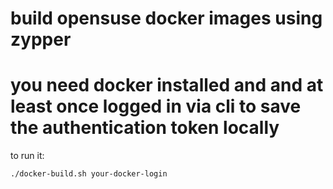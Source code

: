 # build opensuse docker images using zypper 

# you need docker installed and and at least once logged in via cli to save the authentication token locally

to run it:

    ./docker-build.sh your-docker-login
